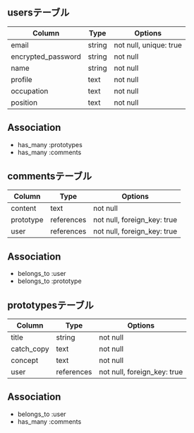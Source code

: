 ## usersテーブル
| Column             | Type   | Options                |
| ------------------ | ------ | ---------------------- |
| email              | string | not null, unique: true |
| encrypted_password | string | not null               |
| name               | string | not null               |
| profile            | text   | not null               |
| occupation         | text   | not null               |
| position           | text   | not null               |

## Association
- has_many :prototypes
- has_many :comments

## commentsテーブル
| Column    | Type       | Options                     |
| --------- | ---------- | --------------------------- |
| content   | text       | not null                    |
| prototype | references | not null, foreign_key: true |
| user      | references | not null, foreign_key: true |

## Association
- belongs_to :user
- belongs_to :prototype

## prototypesテーブル
| Column     | Type       | Options                     |
| ---------- | ---------- | --------------------------- |
| title      | string     | not null                    |
| catch_copy | text       | not null                    |
| concept    | text       | not null                    |
| user       | references | not null, foreign_key: true |

## Association
- belongs_to :user
- has_many :comments